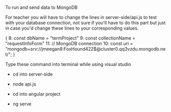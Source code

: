 To run and send data to MongoDB

For teacher you will have to change the lines in server-side/api.js to test with your database connection, not sure if you'll have to do this part but just in case you'd change these lines 
to your corresponding values.

{
8:  const dbName = "termProject"
9:  const collectionName = "requestInfoForm"
11: // MongoDB connection
10: const uri = "mongodb+srv://jmeegan8:FoxHound422$@cluster0.qq3vzdu.mongodb.net/";
}



Type these command into terminal while using visual studio

* cd into server-side
* node api.js

* cd into angular project
* ng serve 
